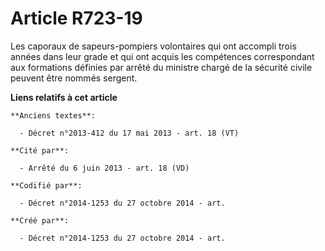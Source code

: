 # Article R723-19

Les caporaux de sapeurs-pompiers volontaires qui ont accompli trois années dans leur grade et qui ont acquis les compétences
correspondant aux formations définies par arrêté du ministre chargé de la sécurité civile peuvent être nommés sergent.

**Liens relatifs à cet article**

	**Anciens textes**:

	  - Décret n°2013-412 du 17 mai 2013 - art. 18 (VT)

	**Cité par**:

	  - Arrêté du 6 juin 2013 - art. 18 (VD)

	**Codifié par**:

	  - Décret n°2014-1253 du 27 octobre 2014 - art.

	**Créé par**:

	  - Décret n°2014-1253 du 27 octobre 2014 - art.
